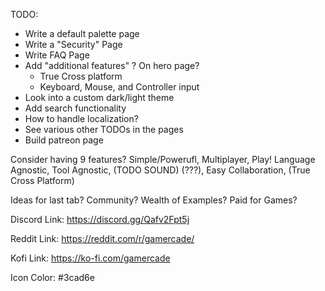 TODO:
- Write a default palette page
- Write a "Security" Page
- Write FAQ Page
- Add "additional features" ? On hero page?
    - True Cross platform
    - Keyboard, Mouse, and Controller input
- Look into a custom dark/light theme
- Add search functionality
- How to handle localization?
- See various other TODOs in the pages
- Build patreon page


Consider having 9 features?
Simple/Powerufl, Multiplayer, Play!
Language Agnostic, Tool Agnostic, (TODO SOUND)
(???), Easy Collaboration, (True Cross Platform)

Ideas for last tab?
Community?
Wealth of Examples?
Paid for Games?


Discord Link:
https://discord.gg/Qafv2Fpt5j

Reddit Link:
https://reddit.com/r/gamercade/

Kofi Link:
https://ko-fi.com/gamercade

Icon Color:
#3cad6e